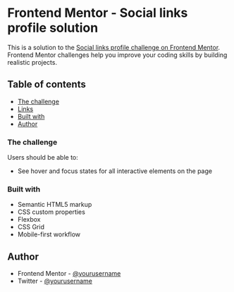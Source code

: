 # Frontend Mentor - Social links profile solution

This is a solution to the [Social links profile challenge on Frontend Mentor](https://www.frontendmentor.io/challenges/social-links-profile-UG32l9m6dQ). Frontend Mentor challenges help you improve your coding skills by building realistic projects. 

## Table of contents

  - [The challenge](#the-challenge)
  - [Links](#links)
  - [Built with](#built-with)
  - [Author](#author)



### The challenge

Users should be able to:

- See hover and focus states for all interactive elements on the page




### Built with

- Semantic HTML5 markup
- CSS custom properties
- Flexbox
- CSS Grid
- Mobile-first workflow




## Author
- Frontend Mentor - [@yourusername](https://www.frontendmentor.io/profile/TheTechHijabie)
- Twitter - [@yourusername](https://www.twitter.com/majeedahwahab)
